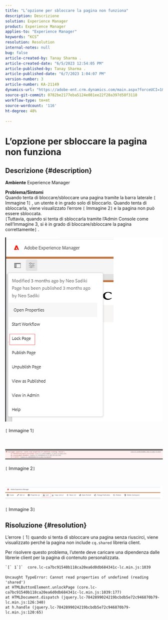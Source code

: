 ```yaml
---
title: "L’opzione per sbloccare la pagina non funziona"
description: Descrizione
solution: Experience Manager
product: Experience Manager
applies-to: "Experience Manager"
keywords: “KCS”
resolution: Resolution
internal-notes: null
bug: false
article-created-by: Tanay Sharma .
article-created-date: "6/5/2023 12:54:05 PM"
article-published-by: Tanay Sharma .
article-published-date: "6/7/2023 1:04:07 PM"
version-number: 3
article-number: KA-21149
dynamics-url: "https://adobe-ent.crm.dynamics.com/main.aspx?forceUCI=1&pagetype=entityrecord&etn=knowledgearticle&id=cf70090a-a003-ee11-8f6e-6045bd0065b6"
source-git-commit: 0782be2177eba5124e081ee22f28a397d58f3118
workflow-type: tm+mt
source-wordcount: '116'
ht-degree: 48%

---
```


# L’opzione per sbloccare la pagina non funziona

## Descrizione {#description}

<b>Ambiente</b>
Experience Manager


<b>Problema/Sintomi</b><br>Quando tenta di bloccare/sbloccare una pagina tramite la barra laterale `[` Immagine 1`]` , un utente è in grado solo di bloccarlo. Quando tenta di sbloccarla, viene visualizzato l’errore `[` Immagine 2`]` e la pagina non può essere sbloccata. <br>`[`Tuttavia, quando si tenta di sbloccarla tramite l’Admin Console come nell’Immagine 3, si è in grado di bloccare/sbloccare la pagina correttamente`]` .<br><br>![](assets/___d770090a-a003-ee11-8f6e-6045bd0065b6___.png)<br><br>`[` Immagine 1`]` <br><br> <br><br>![](assets/___dd70090a-a003-ee11-8f6e-6045bd0065b6___.png)<br><br>`[` Immagine 2`]` <br><br> <br><br>![](assets/___df70090a-a003-ee11-8f6e-6045bd0065b6___.png)<br><br>`[` Immagine 3`]` <br>

## Risoluzione {#resolution}


L’errore `[` 1`]`  quando si tenta di sbloccare una pagina senza riuscirci, viene visualizzato perché la pagina non include `cq.shared` libreria client.

Per risolvere questo problema, l’utente deve caricare una dipendenza dalle librerie client per la pagina di contenuto personalizzata.




```
`[` 1`]`  core.lc-ca7bc91540b118ca20ea6d0db684341c-lc.min.js:1039

Uncaught TypeError: Cannot read properties of undefined (reading 'shared')
at HTMLButtonElement.unlockPage (core.lc-ca7bc91540b118ca20ea6d0db684341c-lc.min.js:1039:177)
at HTMLDocument.dispatch (jquery.lc-7842899024219bcbdb5e72c946870b79-lc.min.js:126:340)
at h.handle (jquery.lc-7842899024219bcbdb5e72c946870b79-lc.min.js:120:65)
```



